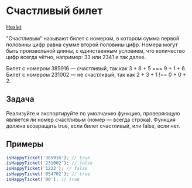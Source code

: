 # Счастливый билет

[Hexlet](https://ru.hexlet.io/challenges/intro_to_programming_happy_ticket_exercise)

"Счастливым" называют билет с номером, в котором сумма первой половины цифр равна сумме второй половины цифр. Номера могут быть произвольной длины, с единственным условием, что количество цифр всегда чётно, например: 33 или 2341 и так далее.

Билет с номером 385916 — счастливый, так как 3 + 8 + 5 === 9 + 1 + 6.<br>
Билет с номером 231002 — не счастливый, так как 2 + 3 + 1 !== 0 + 0 + 2.

## Задача

Реализуйте и экспортируйте по умолчанию функцию, проверяющую является ли номер счастливым (номер — всегда строка). Функция должна возвращать true, если билет счастливый, или false, если нет.

## Примеры

```js
isHappyTicket('385916'); // true
isHappyTicket('231002'); // false
isHappyTicket('1222'); // false
isHappyTicket('054702'); // true
isHappyTicket('00'); // true
```
